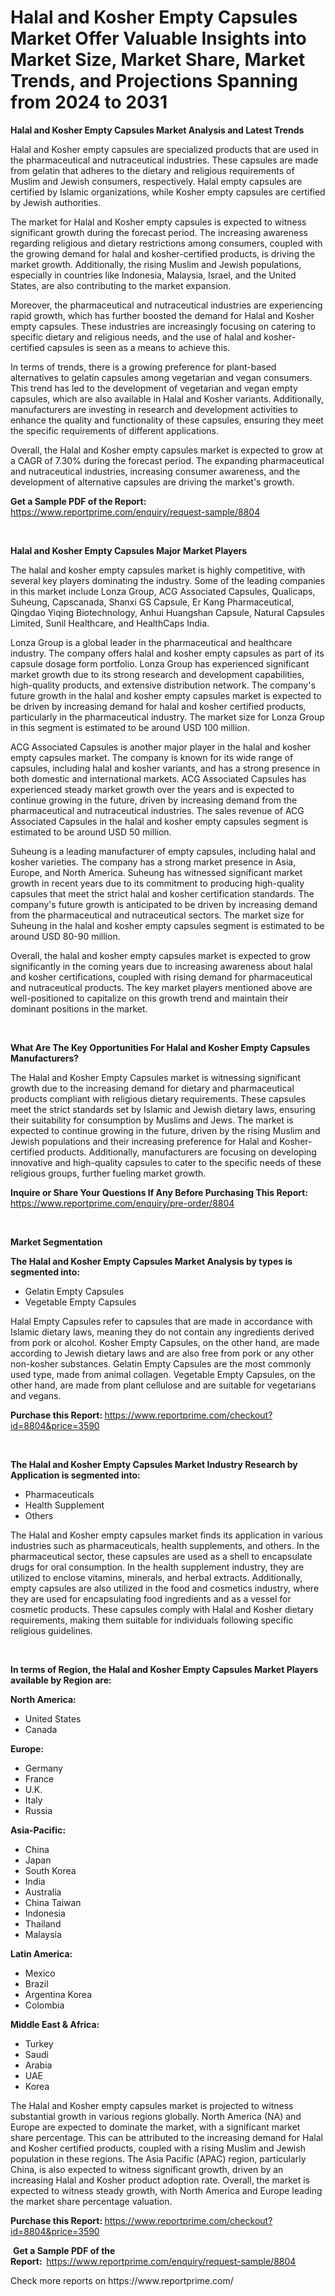 <p><h1>Halal and Kosher Empty Capsules Market Offer Valuable Insights into Market Size, Market Share, Market Trends, and Projections Spanning from 2024 to 2031</h1></p><p><strong>Halal and Kosher Empty Capsules Market Analysis and Latest Trends</strong></p>
<p><p>Halal and Kosher empty capsules are specialized products that are used in the pharmaceutical and nutraceutical industries. These capsules are made from gelatin that adheres to the dietary and religious requirements of Muslim and Jewish consumers, respectively. Halal empty capsules are certified by Islamic organizations, while Kosher empty capsules are certified by Jewish authorities.</p><p>The market for Halal and Kosher empty capsules is expected to witness significant growth during the forecast period. The increasing awareness regarding religious and dietary restrictions among consumers, coupled with the growing demand for halal and kosher-certified products, is driving the market growth. Additionally, the rising Muslim and Jewish populations, especially in countries like Indonesia, Malaysia, Israel, and the United States, are also contributing to the market expansion.</p><p>Moreover, the pharmaceutical and nutraceutical industries are experiencing rapid growth, which has further boosted the demand for Halal and Kosher empty capsules. These industries are increasingly focusing on catering to specific dietary and religious needs, and the use of halal and kosher-certified capsules is seen as a means to achieve this.</p><p>In terms of trends, there is a growing preference for plant-based alternatives to gelatin capsules among vegetarian and vegan consumers. This trend has led to the development of vegetarian and vegan empty capsules, which are also available in Halal and Kosher variants. Additionally, manufacturers are investing in research and development activities to enhance the quality and functionality of these capsules, ensuring they meet the specific requirements of different applications.</p><p>Overall, the Halal and Kosher empty capsules market is expected to grow at a CAGR of 7.30% during the forecast period. The expanding pharmaceutical and nutraceutical industries, increasing consumer awareness, and the development of alternative capsules are driving the market's growth.</p></p>
<p><strong>Get a Sample PDF of the Report:&nbsp;</strong> <a href="https://www.reportprime.com/enquiry/request-sample/8804">https://www.reportprime.com/enquiry/request-sample/8804</a></p>
<p>&nbsp;</p>
<p><strong>Halal and Kosher Empty Capsules Major Market Players</strong></p>
<p><p>The halal and kosher empty capsules market is highly competitive, with several key players dominating the industry. Some of the leading companies in this market include Lonza Group, ACG Associated Capsules, Qualicaps, Suheung, Capscanada, Shanxi GS Capsule, Er Kang Pharmaceutical, Qingdao Yiqing Biotechnology, Anhui Huangshan Capsule, Natural Capsules Limited, Sunil Healthcare, and HealthCaps India.</p><p>Lonza Group is a global leader in the pharmaceutical and healthcare industry. The company offers halal and kosher empty capsules as part of its capsule dosage form portfolio. Lonza Group has experienced significant market growth due to its strong research and development capabilities, high-quality products, and extensive distribution network. The company's future growth in the halal and kosher empty capsules market is expected to be driven by increasing demand for halal and kosher certified products, particularly in the pharmaceutical industry. The market size for Lonza Group in this segment is estimated to be around USD 100 million.</p><p>ACG Associated Capsules is another major player in the halal and kosher empty capsules market. The company is known for its wide range of capsules, including halal and kosher variants, and has a strong presence in both domestic and international markets. ACG Associated Capsules has experienced steady market growth over the years and is expected to continue growing in the future, driven by increasing demand from the pharmaceutical and nutraceutical industries. The sales revenue of ACG Associated Capsules in the halal and kosher empty capsules segment is estimated to be around USD 50 million.</p><p>Suheung is a leading manufacturer of empty capsules, including halal and kosher varieties. The company has a strong market presence in Asia, Europe, and North America. Suheung has witnessed significant market growth in recent years due to its commitment to producing high-quality capsules that meet the strict halal and kosher certification standards. The company's future growth is anticipated to be driven by increasing demand from the pharmaceutical and nutraceutical sectors. The market size for Suheung in the halal and kosher empty capsules segment is estimated to be around USD 80-90 million.</p><p>Overall, the halal and kosher empty capsules market is expected to grow significantly in the coming years due to increasing awareness about halal and kosher certifications, coupled with rising demand for pharmaceutical and nutraceutical products. The key market players mentioned above are well-positioned to capitalize on this growth trend and maintain their dominant positions in the market.</p></p>
<p>&nbsp;</p>
<p><strong>What Are The Key Opportunities For Halal and Kosher Empty Capsules Manufacturers?</strong></p>
<p><p>The Halal and Kosher Empty Capsules market is witnessing significant growth due to the increasing demand for dietary and pharmaceutical products compliant with religious dietary requirements. These capsules meet the strict standards set by Islamic and Jewish dietary laws, ensuring their suitability for consumption by Muslims and Jews. The market is expected to continue growing in the future, driven by the rising Muslim and Jewish populations and their increasing preference for Halal and Kosher-certified products. Additionally, manufacturers are focusing on developing innovative and high-quality capsules to cater to the specific needs of these religious groups, further fueling market growth.</p></p>
<p><strong>Inquire or Share Your Questions If Any Before Purchasing This Report:</strong> <a href="https://www.reportprime.com/enquiry/pre-order/8804">https://www.reportprime.com/enquiry/pre-order/8804</a></p>
<p>&nbsp;</p>
<p><strong>Market Segmentation</strong></p>
<p><strong>The Halal and Kosher Empty Capsules Market Analysis by types is segmented into:</strong></p>
<p><ul><li>Gelatin Empty Capsules</li><li>Vegetable Empty Capsules</li></ul></p>
<p><p>Halal Empty Capsules refer to capsules that are made in accordance with Islamic dietary laws, meaning they do not contain any ingredients derived from pork or alcohol. Kosher Empty Capsules, on the other hand, are made according to Jewish dietary laws and are also free from pork or any other non-kosher substances. Gelatin Empty Capsules are the most commonly used type, made from animal collagen. Vegetable Empty Capsules, on the other hand, are made from plant cellulose and are suitable for vegetarians and vegans.</p></p>
<p><strong>Purchase this Report:&nbsp;</strong><a href="https://www.reportprime.com/checkout?id=8804&price=3590">https://www.reportprime.com/checkout?id=8804&price=3590</a></p>
<p>&nbsp;</p>
<p><strong>The Halal and Kosher Empty Capsules Market Industry Research by Application is segmented into:</strong></p>
<p><ul><li>Pharmaceuticals</li><li>Health Supplement</li><li>Others</li></ul></p>
<p><p>The Halal and Kosher empty capsules market finds its application in various industries such as pharmaceuticals, health supplements, and others. In the pharmaceutical sector, these capsules are used as a shell to encapsulate drugs for oral consumption. In the health supplement industry, they are utilized to enclose vitamins, minerals, and herbal extracts. Additionally, empty capsules are also utilized in the food and cosmetics industry, where they are used for encapsulating food ingredients and as a vessel for cosmetic products. These capsules comply with Halal and Kosher dietary requirements, making them suitable for individuals following specific religious guidelines.</p></p>
<p>&nbsp;</p>
<p><strong>In terms of Region, the Halal and Kosher Empty Capsules Market Players available by Region are:</strong></p>
<p>
    <p> <strong> North America: </strong>
        <ul>
            <li>United States</li>
            <li>Canada</li>
        </ul>
        </p> 
    <p> <strong> Europe: </strong>
        <ul>
            <li>Germany</li>
            <li>France</li>
            <li>U.K.</li>
            <li>Italy</li>
            <li>Russia</li>
        </ul>
        </p> 
    <p> <strong> Asia-Pacific: </strong>
        <ul>
            <li>China</li>
            <li>Japan</li>
            <li>South Korea</li>
            <li>India</li>
            <li>Australia</li>
            <li>China Taiwan</li>
            <li>Indonesia</li>
            <li>Thailand</li>
            <li>Malaysia</li>
        </ul>
        </p> 
    <p> <strong> Latin America: </strong>
        <ul>
            <li>Mexico</li>
            <li>Brazil</li>
            <li>Argentina Korea</li>
            <li>Colombia</li>
        </ul>
        </p> 
    <p> <strong> Middle East & Africa: </strong>
        <ul>
            <li>Turkey</li>
            <li>Saudi</li>
            <li>Arabia</li>
            <li>UAE</li>
            <li>Korea</li>
        </ul>
    </p>
    </p>
<p><p>The Halal and Kosher empty capsules market is projected to witness substantial growth in various regions globally. North America (NA) and Europe are expected to dominate the market, with a significant market share percentage. This can be attributed to the increasing demand for Halal and Kosher certified products, coupled with a rising Muslim and Jewish population in these regions. The Asia Pacific (APAC) region, particularly China, is also expected to witness significant growth, driven by an increasing Halal and Kosher product adoption rate. Overall, the market is expected to witness steady growth, with North America and Europe leading the market share percentage valuation.</p></p>
<p><strong>Purchase this Report: </strong><a href="https://www.reportprime.com/checkout?id=8804&price=3590">https://www.reportprime.com/checkout?id=8804&price=3590</a></p>
<p>&nbsp;<strong>Get a Sample PDF of the Report:&nbsp;&nbsp;</strong><a href="https://www.reportprime.com/enquiry/request-sample/8804">https://www.reportprime.com/enquiry/request-sample/8804</a></p>
<p><strong></strong></p>
<p>Check more reports on https://www.reportprime.com/</p>